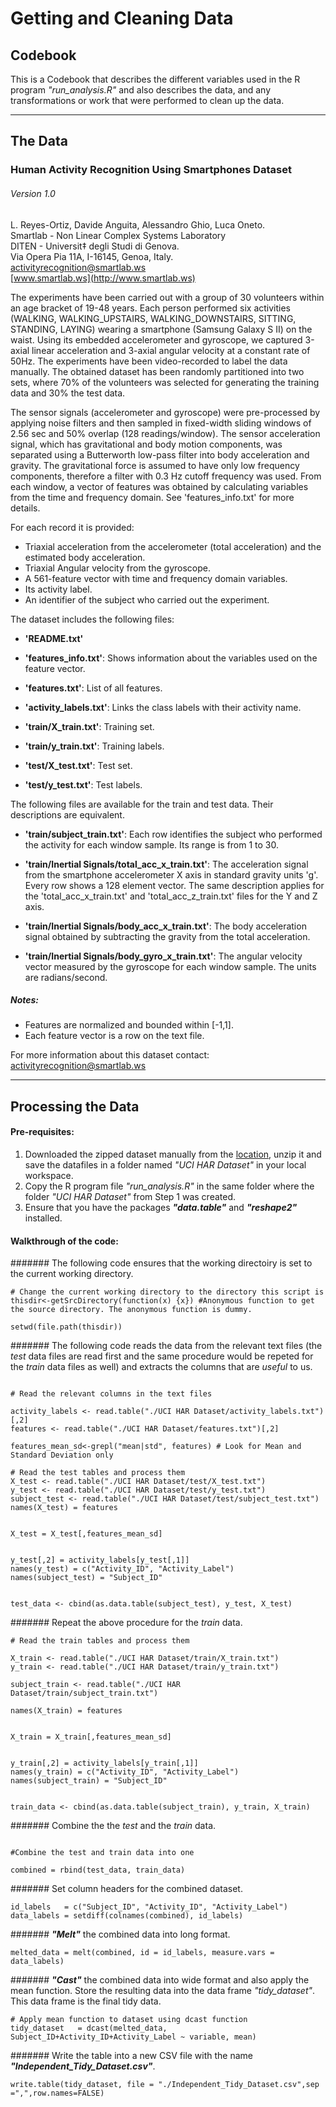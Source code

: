 # Getting and Cleaning Data  

## Codebook
This is a Codebook that describes the different variables used in the R program _"run_analysis.R"_ and also describes the data, and any transformations or work that were performed to clean up the data.


***
## The Data

### Human Activity Recognition Using Smartphones Dataset        
###### _Version 1.0_  

L. Reyes-Ortiz, Davide Anguita, Alessandro Ghio, Luca Oneto.  
Smartlab - Non Linear Complex Systems Laboratory  
DITEN - Universit‡ degli Studi di Genova.  
Via Opera Pia 11A, I-16145, Genoa, Italy.  
[activityrecognition@smartlab.ws](mailto:activityrecognition@smartlab.ws)  
[www.smartlab.ws](http://www.smartlab.ws)  



The experiments have been carried out with a group of 30 volunteers within an age bracket of 19-48 years. Each person performed six activities (WALKING, WALKING_UPSTAIRS, WALKING_DOWNSTAIRS, SITTING, STANDING, LAYING) wearing a smartphone (Samsung Galaxy S II) on the waist. Using its embedded accelerometer and gyroscope, we captured 3-axial linear acceleration and 3-axial angular velocity at a constant rate of 50Hz. The experiments have been video-recorded to label the data manually. The obtained dataset has been randomly partitioned into two sets, where 70% of the volunteers was selected for generating the training data and 30% the test data. 

The sensor signals (accelerometer and gyroscope) were pre-processed by applying noise filters and then sampled in fixed-width sliding windows of 2.56 sec and 50% overlap (128 readings/window). The sensor acceleration signal, which has gravitational and body motion components, was separated using a Butterworth low-pass filter into body acceleration and gravity. The gravitational force is assumed to have only low frequency components, therefore a filter with 0.3 Hz cutoff frequency was used. From each window, a vector of features was obtained by calculating variables from the time and frequency domain. See 'features_info.txt' for more details. 

For each record it is provided:

- Triaxial acceleration from the accelerometer (total acceleration) and the estimated body acceleration.
- Triaxial Angular velocity from the gyroscope. 
- A 561-feature vector with time and frequency domain variables. 
- Its activity label. 
- An identifier of the subject who carried out the experiment.

The dataset includes the following files:


- **'README.txt'**

- **'features_info.txt'**: Shows information about the variables used on the feature vector.

- **'features.txt'**: List of all features.

- **'activity_labels.txt'**: Links the class labels with their activity name.

- **'train/X_train.txt'**: Training set.

- **'train/y_train.txt'**: Training labels.

- **'test/X_test.txt'**: Test set.

- **'test/y_test.txt'**: Test labels.

The following files are available for the train and test data. Their descriptions are equivalent. 

- **'train/subject_train.txt'**: Each row identifies the subject who performed the activity for each window sample. Its range is from 1 to 30. 

- **'train/Inertial Signals/total_acc_x_train.txt'**: The acceleration signal from the smartphone accelerometer X axis in standard gravity units 'g'. Every row shows a 128 element vector. The same description applies for the 'total_acc_x_train.txt' and 'total_acc_z_train.txt' files for the Y and Z axis. 

- **'train/Inertial Signals/body_acc_x_train.txt'**: The body acceleration signal obtained by subtracting the gravity from the total acceleration. 

- **'train/Inertial Signals/body_gyro_x_train.txt'**: The angular velocity vector measured by the gyroscope for each window sample. The units are radians/second. 

##### Notes: 

- Features are normalized and bounded within [-1,1].
- Each feature vector is a row on the text file.

For more information about this dataset contact: [activityrecognition@smartlab.ws](mailto:activityrecognition@smartlab.ws)

***

## Processing the Data

#### Pre-requisites:
1.  Downloaded the zipped dataset manually from the [location](https://d396qusza40orc.cloudfront.net/getdata%2Fprojectfiles%2FUCI%20HAR%20Dataset.zip), unzip it and save the datafiles in a folder named _"UCI HAR Dataset"_ in your local workspace.
2.  Copy the R program file _"run_analysis.R"_ in the same folder where the folder _"UCI HAR Dataset"_ from Step 1 was created.
3.  Ensure that you have the packages **_"data.table"_** and **_"reshape2"_** installed.  

#### Walkthrough of the code:  

####### The following code ensures that the working directoiry is set to the current working directory.  
```{r}
# Change the current working directory to the directory this script is  
thisdir<-getSrcDirectory(function(x) {x}) #Anonymous function to get the source directory. The anonymous function is dummy.

setwd(file.path(thisdir))

```

####### The following code reads the data from the relevant text files (the _test_ data files are read first and the same procedure would be repeted for the _train_ data files as well) and extracts the columns that are _useful_ to us. 
```{r}

# Read the relevant columns in the text files

activity_labels <- read.table("./UCI HAR Dataset/activity_labels.txt")[,2]
features <- read.table("./UCI HAR Dataset/features.txt")[,2]

features_mean_sd<-grepl("mean|std", features) # Look for Mean and Standard Deviation only

# Read the test tables and process them
X_test <- read.table("./UCI HAR Dataset/test/X_test.txt")
y_test <- read.table("./UCI HAR Dataset/test/y_test.txt")
subject_test <- read.table("./UCI HAR Dataset/test/subject_test.txt")
names(X_test) = features


X_test = X_test[,features_mean_sd]


y_test[,2] = activity_labels[y_test[,1]]
names(y_test) = c("Activity_ID", "Activity_Label")
names(subject_test) = "Subject_ID"


test_data <- cbind(as.data.table(subject_test), y_test, X_test)
```
####### Repeat the above procedure for the _train_ data.  

```{r}
# Read the train tables and process them

X_train <- read.table("./UCI HAR Dataset/train/X_train.txt")
y_train <- read.table("./UCI HAR Dataset/train/y_train.txt")

subject_train <- read.table("./UCI HAR Dataset/train/subject_train.txt")

names(X_train) = features


X_train = X_train[,features_mean_sd]


y_train[,2] = activity_labels[y_train[,1]]
names(y_train) = c("Activity_ID", "Activity_Label")
names(subject_train) = "Subject_ID"


train_data <- cbind(as.data.table(subject_train), y_train, X_train)
```
####### Combine the the _test_ and the _train_ data.   

```{r}

#Combine the test and train data into one

combined = rbind(test_data, train_data)
```

####### Set column headers for the combined dataset.  
```{r}
id_labels   = c("Subject_ID", "Activity_ID", "Activity_Label")
data_labels = setdiff(colnames(combined), id_labels)
```

####### _**"Melt"**_ the combined data into long format.  
```{r}
melted_data = melt(combined, id = id_labels, measure.vars = data_labels)
```
####### _**"Cast"**_ the combined data into wide format and also apply the mean function. Store the resulting data into the data frame _"tidy_dataset"_. This data frame is the final tidy data.   
```{r}
# Apply mean function to dataset using dcast function
tidy_dataset   = dcast(melted_data, Subject_ID+Activity_ID+Activity_Label ~ variable, mean)
```
####### Write the table into a new CSV file with the name _**"Independent_Tidy_Dataset.csv"**_.  
```{r}
write.table(tidy_dataset, file = "./Independent_Tidy_Dataset.csv",sep =",",row.names=FALSE)
```